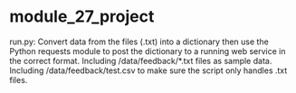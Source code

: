 # module_27_project
run.py: Convert data from the files (.txt) into a dictionary then use the Python requests module to post the dictionary to a running web service in the correct format.
Including /data/feedback/*.txt files as sample data.
Including /data/feedback/test.csv to make sure the script only handles .txt files.